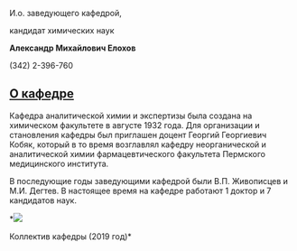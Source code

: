 И.о. заведующего кафедрой,
   

 кандидат химических наук
   

**Александр Михайлович Елохов** 
  

 (342) 2-396-760
   


  
[О кафедре](http://www.psu.ru/fakultety/khimicheskij-fakultet/kafedry/kafedra-analiticheskoj-khimii/o-kafedre)
---------------------------------------------------------------------------------------------





 Кафедра аналитической химии и экспертизы была создана на химическом факультете в августе 1932 года. Для организации и становления кафедры был приглашен доцент Георгий Георгиевич Кобяк, который в то время возглавлял кафедру неорганической и аналитической химии фармацевтического факультета Пермского медицинского института.
   

  

 В последующие годы заведующими кафедрой были В.П. Живописцев и М.И. Дегтев. В настоящее время на кафедре работают 1 доктор и 7 кандидатов наук.
 



*![](http://www.psu.ru/files/images/fakultety/chemistry/foto-1-kahe.jpg)
  

 Коллектив кафедры (2019 год)*